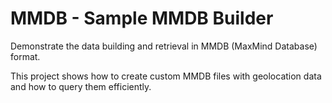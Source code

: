 # MMDB - Sample MMDB Builder

Demonstrate the data building and retrieval in MMDB (MaxMind Database) format.

This project shows how to create custom MMDB files with geolocation data and how to query them efficiently.
